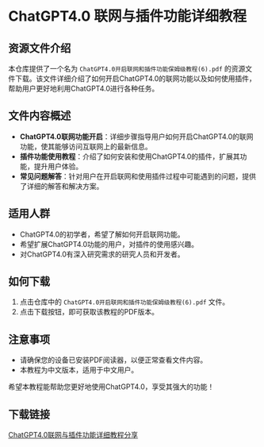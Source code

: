 # ChatGPT4.0 联网与插件功能详细教程

## 资源文件介绍

本仓库提供了一个名为 `ChatGPT4.0开启联网和插件功能保姆级教程(6).pdf` 的资源文件下载。该文件详细介绍了如何开启ChatGPT4.0的联网功能以及如何使用插件，帮助用户更好地利用ChatGPT4.0进行各种任务。

## 文件内容概述

- **ChatGPT4.0联网功能开启**：详细步骤指导用户如何开启ChatGPT4.0的联网功能，使其能够访问互联网上的最新信息。
- **插件功能使用教程**：介绍了如何安装和使用ChatGPT4.0的插件，扩展其功能，提升用户体验。
- **常见问题解答**：针对用户在开启联网和使用插件过程中可能遇到的问题，提供了详细的解答和解决方案。

## 适用人群

- ChatGPT4.0的初学者，希望了解如何开启联网功能。
- 希望扩展ChatGPT4.0功能的用户，对插件的使用感兴趣。
- 对ChatGPT4.0有深入研究需求的研究人员和开发者。

## 如何下载

1. 点击仓库中的 `ChatGPT4.0开启联网和插件功能保姆级教程(6).pdf` 文件。
2. 点击下载按钮，即可获取该教程的PDF版本。

## 注意事项

- 请确保您的设备已安装PDF阅读器，以便正常查看文件内容。
- 本教程为中文版本，适用于中文用户。

希望本教程能帮助您更好地使用ChatGPT4.0，享受其强大的功能！

## 下载链接

[ChatGPT4.0联网与插件功能详细教程分享](https://pan.quark.cn/s/8bba13364d83)
